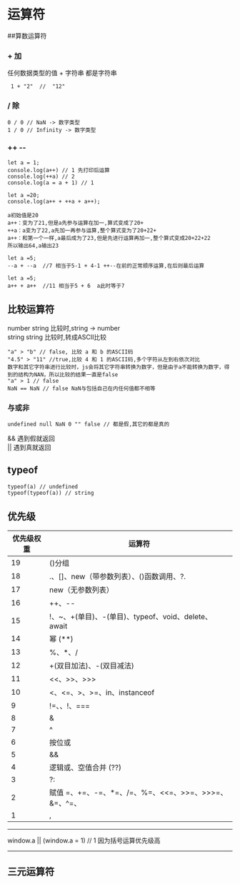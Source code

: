 # 运算符

##算数运算符
### + 加
任何数据类型的值 + 字符串 都是字符串
    
```
 1 + "2"  //  "12"
```

### / 除
```
0 / 0 // NaN -> 数字类型  
1 / 0 // Infinity -> 数字类型
```

### ++ --
```
let a = 1;
console.log(a++) // 1 先打印后运算
console.log(++a) // 2 
console.log(a = a + 1) // 1 
```

```
let a =20; 
console.log(a++ + ++a + a++);

a初始值是20
a++：变为了21,但是a先参与运算在加一,算式变成了20+
++a：a变为了22,a先加一再参与运算,整个算式变为了20+22+
a++：和第一个一样,a最后成为了23,但是先进行运算再加一,整个算式变成20+22+22
所以输出64,a输出23
```
```
let a =5;
--a + --a  //7 相当于5-1 + 4-1 ++--在前的正常顺序运算,在后则最后运算
```
```
let a =5;
a++ + a++  //11 相当于5 + 6  a此时等于7
```

## 比较运算符
number string 比较时,string -> number  
string string 比较时,转成ASCII比较
```
"a" > "b" // false, 比较 a 和 b 的ASCII码  
"4.5" > "11" //true,比较 4 和 1 的ASCII码,多个字符从左到右依次对比
数字和其它字符串进行比较时，js会将其它字符串转换为数字，但是由于a不能转换为数字，得到的结构为NAN，所以比较的结果一直是false
"a" > 1 // false
NaN == NaN // false NaN与包括自己在内任何值都不相等
```
### 与或非
```
undefined null NaN 0 "" false // 都是假,其它的都是真的
```
&& 遇到假就返回  
|| 遇到真就返回

## typeof

```
typeof(a) // undefined
typeof(typeof(a)) // string
```

## 优先级


| 优先级权重 | 运算符                                      |  
|-------|------------------------------------------|
| 19    | ()分组                                     |
| 18    | .、[]、new（带参数列表）、()函数调用、?.                |
| 17    | new（无参数列表）                               |
| 16    | ++、--                                    |
| 15    | !、~、+(单目)、-(单目)、typeof、void、delete、await |
| 14    | 幂 (**)                                   |
| 13    | %、*、/                                    |
| 12    | +(双目加法)、-(双目减法)                          |
| 11    | <<、>>、>>>                                |
| 10    | <、<=、>、>=、in、instanceof                  |
| 9     | !=、、!、===                                |
| 8     | &                                        |
| 7     | ^                                        |
| 6     | 按位或                                      |
| 5     | &&                                       |
| 4     | 逻辑或、空值合并 (??)                            |
| 3     | ?:                                       |
| 2     | 赋值 =、+=、-=、*=、/=、%=、<<=、>>=、>>>=、&=、^=、  |= &&= ||= ??= |
| 1     | ,                                        |


	
----

window.a || (window.a = 1) // 1 因为括号运算优先级高

----

## 三元运算符

